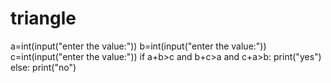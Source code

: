 # triangle
a=int(input("enter the value:"))
b=int(input("enter the value:"))
c=int(input("enter the value:"))
if a+b>c and b+c>a and c+a>b:
    print("yes")
else:
    print("no")
        
